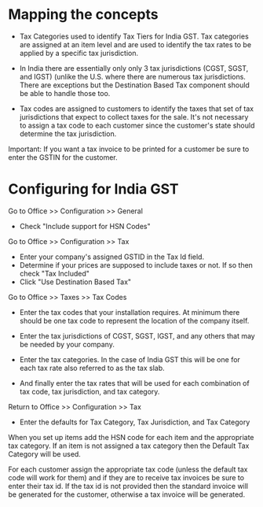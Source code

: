 # Mapping the concepts

* Tax Categories used to identify Tax Tiers for India GST.  Tax categories are assigned at an item level and are used to identify the tax rates to be applied by a specific tax jurisdiction.

* In India there are essentially only only 3 tax jurisdictions (CGST, SGST, and IGST) (unlike the U.S. where there are numerous tax jurisdictions.  There are exceptions but the Destination Based Tax component should be able to handle those too.

* Tax codes are assigned to customers to identify the taxes that set of tax jurisdictions that expect to collect taxes for the sale.  It's not necessary to assign a tax code to each customer since the customer's state should determine the tax jurisdiction.

Important:  If you want a tax invoice to be printed for a customer be sure to enter the GSTIN for the customer.

# Configuring for India GST

Go to Office >> Configuration >> General

* Check "Include support for HSN Codes"

Go to Office >> Configuration >> Tax

* Enter your company's assigned GSTID in the Tax Id field.
* Determine if your prices are supposed to include taxes or not.  If so then check "Tax Included"
* Click "Use Destination Based Tax"

Go to Office >> Taxes >> Tax Codes

* Enter the tax codes that your installation requires.  At minimum there should be one tax code to represent the location of the company itself.

* Enter the tax jurisdictions of CGST, SGST, IGST, and any others that may be needed by your company.

* Enter the tax categories.  In the case of India GST this will be one for each tax rate also referred to as the tax slab.

* And finally enter the tax rates that will be used for each combination of tax code, tax jurisdiction, and tax category.

Return to Office >> Configuration >> Tax

* Enter the defaults for Tax Category, Tax Jurisdiction, and Tax Category

When you set up items add the HSN code for each item and the appropriate tax category.  If an item is not assigned a tax category then the Default Tax Category will be used.

For each customer assign the appropriate tax code (unless the default tax code will work for them) and if they are to receive tax invoices be sure to enter their tax id.  If the tax id is not provided then the standard invoice will be generated for the customer, otherwise a tax invoice will be generated. 

